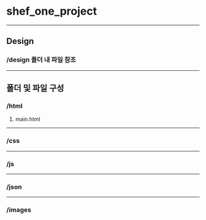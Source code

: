 # <b>shef_one_project</b>

---

## Design

### /design 폴더 내 파일 참조

---

## <b>폴더 및 파일 구성</b>

### <b>/html</b>

1. main.html

---

### <b>/css</b>

---

### <b>/js</b>

---

### <b>/json</b>

---

### <b>/images</b>
